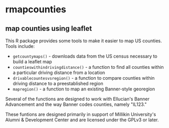 rmapcounties
===================================
map counties using leaflet
-----------------------------------

This R package provides some tools to make it easier to map US counties. Tools include:

  - `getcountymaps()` - downloads data from the US census necessary to build a leaflet map
  - `countieswithindrivingdistance()` - a function to find all counties within a particular driving distance from a location
  - `drivablecountesvsregion()` - a function to compare counties within driving distance to a preestablished region
  - `mapregion()` - a function to map an existing Banner-style georegion

Several of the functions are designed to work with Ellucian's Banner Advancement and the way Banner codes counties, namely "IL123."

These funtions are designed primarily in support of Millikin University's Alumni & Development Center and are licensed under the GPLv3 or later.

